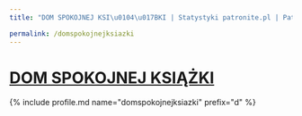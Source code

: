 ```yaml
---
title: "DOM SPOKOJNEJ KSI\u0104\u017BKI | Statystyki patronite.pl | Patromierz"

permalink: /domspokojnejksiazki
---
```


# [DOM SPOKOJNEJ KSIĄŻKI](https://patronite.pl/domspokojnejksiazki)

{% include profile.md name="domspokojnejksiazki" prefix="d" %}
